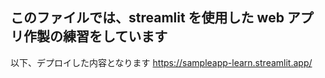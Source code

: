 ## このファイルでは、streamlit を使用した web アプリ作製の練習をしています

以下、デプロイした内容となります
https://sampleapp-learn.streamlit.app/
